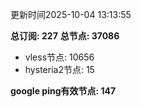 更新时间2025-10-04 13:13:55

**总订阅: 227**
**总节点: 37086**
- vless节点: 10656
- hysteria2节点: 15

**google ping有效节点: 147**
